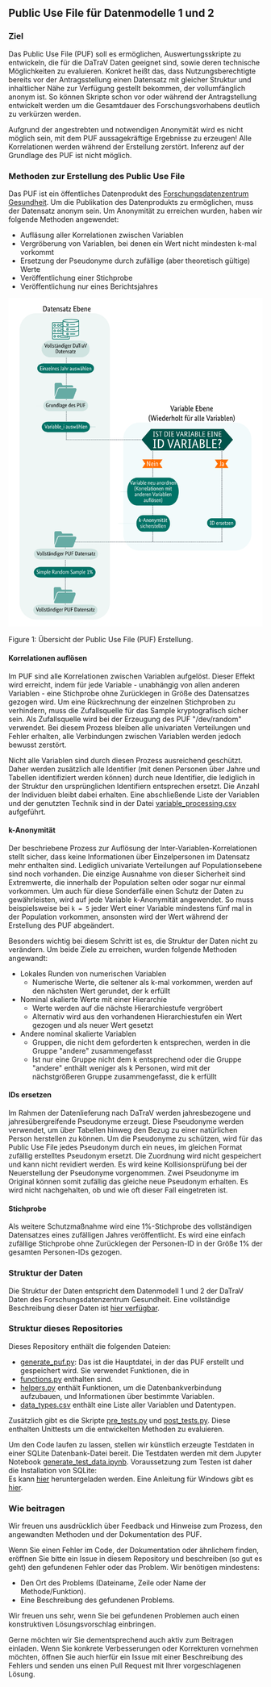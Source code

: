 ## Public Use File für Datenmodelle 1 und 2

### Ziel
Das Public Use File (PUF) soll es ermöglichen, Auswertungsskripte zu entwickeln, die für die DaTraV Daten geeignet sind, sowie deren technische Möglichkeiten zu evaluieren.
Konkret heißt das, dass Nutzungsberechtigte bereits vor der Antragsstellung einen Datensatz mit gleicher Struktur und inhaltlicher Nähe zur Verfügung gestellt bekommen, der vollumfänglich anonym ist. So können Skripte schon vor oder während der Antragstellung entwickelt werden um die Gesamtdauer des Forschungsvorhabens deutlich zu verkürzen werden.

Aufgrund der angestrebten und notwendigen Anonymität wird es nicht möglich sein, mit dem PUF aussagekräftige Ergebnisse zu erzeugen! 
Alle Korrelationen werden während der Erstellung zerstört. Inferenz auf der Grundlage des PUF ist nicht möglich.

### Methoden zur Erstellung des Public Use File

Das PUF ist ein öffentliches Datenprodukt des [Forschungsdatenzentrum Gesundheit](https://www.forschungsdatenzentrum-gesundheit.de/). Um die Publikation des Datenprodukts zu ermöglichen, muss der Datensatz anonym sein. Um Anonymität zu erreichen wurden, haben wir folgende Methoden angewendet:

* Aufläsung aller Korrelationen zwischen Variablen
* Vergröberung von Variablen, bei denen ein Wert nicht mindesten k-mal vorkommt
* Ersetzung der Pseudonyme durch zufällige (aber theoretisch gültige) Werte
* Veröffentlichung einer Stichprobe
* Veröffentlichung nur eines Berichtsjahres

![Übersicht der Public Use File Erstellung](<puf_erstellung.png>)

Figure 1: Übersicht der Public Use File (PUF) Erstellung.

#### Korrelationen auflösen
Im PUF sind alle Korrelationen zwischen Variablen aufgelöst. Dieser Effekt wird erreicht, indem für jede Variable - unabhängig von allen anderen Variablen - eine Stichprobe ohne Zurücklegen in Größe des Datensatzes gezogen wird.
Um eine Rückrechnung der einzelnen Stichproben zu verhindern, muss die Zufallsquelle für das Sample kryptografisch sicher sein. Als Zufallsquelle wird bei der Erzeugung des PUF "/dev/random" verwendet.
Bei diesem Prozess bleiben alle univariaten Verteilungen und Fehler erhalten, alle Verbindungen zwischen Variablen werden jedoch bewusst zerstört.

Nicht alle Variablen sind durch diesen Prozess ausreichend geschützt. Daher werden zusätzlich alle Identifier (mit denen Personen über Jahre und Tabellen identifiziert werden können) durch neue Identifier, die lediglich in der Struktur den ursprünglichen Identifiern entsprechen ersetzt. Die Anzahl der Individuen bleibt dabei erhalten.
Eine abschließende Liste der Variablen und der genutzten Technik sind in der Datei [variable_processing.csv](https://git.public.bfarm.de/fdz/puf_dm12/-/blob/main/variable_processing.csv) aufgeführt.

#### k-Anonymität

Der beschriebene Prozess zur Auflösung der Inter-Variablen-Korrelationen stellt sicher, dass keine Informationen über Einzelpersonen im Datensatz mehr enthalten sind. Lediglich univariate Verteilungen auf Populationsebene sind noch vorhanden. Die einzige Ausnahme von dieser Sicherheit sind Extremwerte, die innerhalb der Population selten oder sogar nur einmal vorkommen. Um auch für diese Sonderfälle einen Schutz der Daten zu gewährleisten, wird auf jede Variable k-Anonymität angewendet. So muss beispielsweise bei `k = 5` jeder Wert einer Variable mindestens fünf mal in der Population vorkommen, ansonsten wird der Wert während der Erstellung des PUF abgeändert.

Besonders wichtig bei diesem Schritt ist es, die Struktur der Daten nicht zu verändern. Um beide Ziele zu erreichen, wurden folgende Methoden angewandt:
- Lokales Runden von numerischen Variablen
  - Numerische Werte, die seltener als k-mal vorkommen, werden auf den nächsten Wert gerundet, der k erfüllt
- Nominal skalierte Werte mit einer Hierarchie
  - Werte werden auf die nächste Hierarchiestufe vergröbert
  - Alternativ wird aus den vorhandenen Hierarchiestufen ein Wert gezogen und als neuer Wert gesetzt
- Andere nominal skalierte Variablen
  - Gruppen, die nicht dem geforderten k entsprechen, werden in die Gruppe "andere" zusammengefasst
  - Ist nur eine Gruppe nicht dem k entsprechend oder die Gruppe "andere" enthält weniger als k Personen, wird mit der nächstgrößeren Gruppe zusammengefasst, die k erfüllt

#### IDs ersetzen

Im Rahmen der Datenlieferung nach DaTraV werden jahresbezogene und jahresübergreifende Pseudonyme erzeugt. Diese Pseudonyme werden verwendet, um über Tabellen hinweg den Bezug zu einer natürlichen Person herstellen zu können. Um die Pseudonyme zu schützen, wird für das Public Use File jedes Pseudonym durch ein neues, im gleichen Format zufällig erstelltes Pseudonym ersetzt. Die Zuordnung wird nicht gespeichert und kann nicht revidiert werden. Es wird keine Kollisionsprüfung bei der Neuerstellung der Pseudonyme vorgenommen. Zwei Pseudonyme im Original können somit zufällig das gleiche neue Pseudonym erhalten. Es wird nicht nachgehalten, ob und wie oft dieser Fall eingetreten ist.

#### Stichprobe

Als weitere Schutzmaßnahme wird eine 1%-Stichprobe des vollständigen Datensatzes eines zufälligen Jahres veröffentlicht. Es wird eine einfach zufällige Stichprobe ohne Zurücklegen der Personen-ID in der Größe 1% der gesamten Personen-IDs gezogen.

### Struktur der Daten

Die Struktur der Daten entspricht dem Datenmodell 1 und 2 der DaTraV Daten des Forschungsdatenzentrum Gesundheit. Eine vollständige Beschreibung dieser Daten ist [hier verfügbar](https://fdz-gesundheit.github.io/datensatzbeschreibung_fdz_gesundheit/).

### Struktur dieses Repositories
  
Dieses Repository enthält die folgenden Dateien:
- [generate_puf.py](https://github.com/FDZ-Gesundheit/Public-Use-File/blob/main/generate_puf.py): Das ist die Hauptdatei, in der das PUF erstellt und gespeichert wird. Sie verwendet Funktionen, die in 
- [functions.py](https://github.com/FDZ-Gesundheit/Public-Use-File/blob/main/functions.py) enthalten sind. 
- [helpers.py](https://github.com/FDZ-Gesundheit/Public-Use-File/blob/main/helpers.py) enthält Funktionen, um die Datenbankverbindung aufzubauen, und Informationen über bestimmte Variablen.
- [data_types.csv](https://github.com/FDZ-Gesundheit/Public-Use-File/blob/main/data_types.csv) enthält eine Liste aller Variablen und Datentypen.
  
Zusätzlich gibt es die Skripte [pre_tests.py](https://github.com/FDZ-Gesundheit/Public-Use-File/blob/main//pre_tests.py) und [post_tests.py](https://github.com/FDZ-Gesundheit/Public-Use-File/blob/main/post_tests.py). Diese enthalten Unittests um die entwickelten Methoden zu evaluieren. 
  
Um den Code laufen zu lassen, stellen wir künstlich erzeugte Testdaten in einer SQLite Datenbank-Datei bereit. Die Testdaten werden mit dem Jupyter Notebook [generate_test_data.ipynb](https://github.com/FDZ-Gesundheit/Public-Use-File/blob/main/generate_test_data.ipynb).
Voraussetzung zum Testen ist daher die Installation von SQLite:  
Es kann [hier](https://www.sqlite.org/download.html) heruntergeladen werden. Eine Anleitung für Windows gibt es [hier](https://dev.to/dendihandian/installing-sqlite3-in-windows-44eb).

  
### Wie beitragen

Wir freuen uns ausdrücklich über Feedback und Hinweise zum Prozess, den angewandten Methoden und der Dokumentation des PUF.

Wenn Sie einen Fehler im Code, der Dokumentation oder ähnlichem finden, eröffnen Sie bitte ein Issue in diesem Repository und beschreiben (so gut es geht) den gefundenen Fehler oder das Problem. 
Wir benötigen mindestens:
- Den Ort des Problems (Dateiname, Zeile oder Name der Methode/Funktion).
- Eine Beschreibung des gefundenen Problems.

Wir freuen uns sehr, wenn Sie bei gefundenen Problemen auch einen konstruktiven Lösungsvorschlag einbringen.

Gerne möchten wir Sie dementsprechend auch aktiv zum Beitragen einladen. Wenn Sie konkrete Verbesserungen oder Korrekturen vornehmen möchten, öffnen Sie auch hierfür ein Issue mit einer Beschreibung des Fehlers und senden uns einen Pull Request mit Ihrer vorgeschlagenen Lösung.

